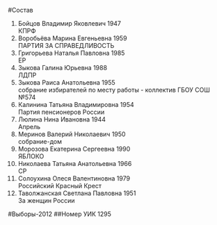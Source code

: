 #Состав
1. Бойцов Владимир Яковлевич 1947   
    КПРФ
2. Воробьёва Марина Евгеньевна 1959   
    ПАРТИЯ ЗА СПРАВЕДЛИВОСТЬ
3. Григорьева Наталья Павловна 1985   
    ЕР
4. Зыкова Галина Юрьевна 1988   
    ЛДПР
5. Зыкова Раиса Анатольевна 1955   
    собрание избирателей по месту работы - коллектив ГБОУ СОШ №574
6. Калинина Татьяна Владимировна 1954   
    Партия пенсионеров России
7. Люлина Нина Ивановна 1944   
    Апрель
8. Меринов Валерий Николаевич 1950   
    собрание-дом
9. Морозова Екатерина Сергеевна 1990   
    ЯБЛОКО
10. Николаева Татьяна Анатольевна 1966   
    СР
11. Солоухина Олеся Валентиновна 1979   
    Российский Красный Крест
12. Таволжанская Светлана Павловна 1951   
    За женщин России

#Выборы-2012
##Номер УИК
1295